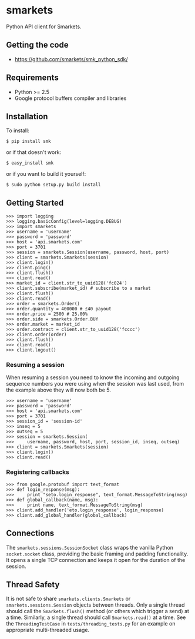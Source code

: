 # smarkets

Python API client for Smarkets.

## Getting the code

* https://github.com/smarkets/smk_python_sdk/

## Requirements

* Python >= 2.5
* Google protocol buffers compiler and libraries


## Installation

To install:

    $ pip install smk

or if that doesn't work:

    $ easy_install smk

or if you want to build it yourself:

    $ sudo python setup.py build install

## Getting Started

    >>> import logging
    >>> logging.basicConfig(level=logging.DEBUG)
    >>> import smarkets
    >>> username = 'username'
    >>> password = 'password'
    >>> host = 'api.smarkets.com'
    >>> port = 3701
    >>> session = smarkets.Session(username, password, host, port)
    >>> client = smarkets.Smarkets(session)
    >>> client.login()
    >>> client.ping()
    >>> client.flush()
    >>> client.read()
    >>> market_id = client.str_to_uuid128('fc024')
    >>> client.subscribe(market_id) # subscribe to a market
    >>> client.flush()
    >>> client.read()
    >>> order = smarkets.Order()
    >>> order.quantity = 400000 # £40 payout
    >>> order.price = 2500 # 25.00%
    >>> order.side = smarkets.Order.BUY
    >>> order.market = market_id
    >>> order.contract = client.str_to_uuid128('fcccc')
    >>> client.order(order)
    >>> client.flush()
    >>> client.read()
    >>> client.logout()


### Resuming a session

When resuming a session you need to know the incoming and outgoing
sequence numbers you were using when the session was last used, from
the example above they will now both be 5.

    >>> username = 'username'
    >>> password = 'password'
    >>> host = 'api.smarkets.com'
    >>> port = 3701
    >>> session_id = 'session-id'
    >>> inseq = 5
    >>> outseq = 5
    >>> session = smarkets.Session(
    >>>     username, password, host, port, session_id, inseq, outseq)
    >>> client = smarkets.Smarkets(session)
    >>> client.login()
    >>> client.read()


### Registering callbacks

    >>> from google.protobuf import text_format
    >>> def login_response(msg):
    >>>     print "seto.login_response", text_format.MessageToString(msg)
    >>> def global_callback(name, msg):
    >>>     print name, text_format.MessageToString(msg)
    >>> client.add_handler('eto.login_response', login_response)
    >>> client.add_global_handler(global_callback)


## Connections

The `smarkets.sessions.SessionSocket` class wraps the vanilla Python
`socket.socket` class, providing the basic framing and padding
functionality. It opens a single TCP connection and keeps it open for
the duration of the session.


## Thread Safety

It is not safe to share `smarkets.clients.Smarkets` or
`smarkets.sessions.Session` objects between threads. Only a single
thread should call the `Smarkets.flush()` method (or others which
trigger a send) at a time. Similarly, a single thread should call
`Smarkets.read()` at a time. See the `ThreadingTestCase` in
`tests/threading_tests.py` for an example on appropriate
multi-threaded usage.
